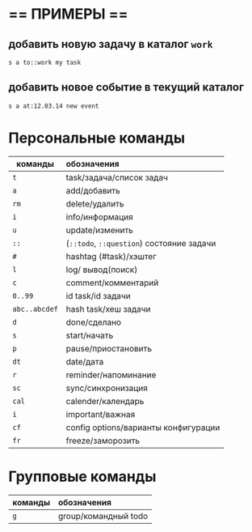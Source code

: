 # == ПРИМЕРЫ ==

## добавить новую задачу в каталог `work`
`s a to::work my task` 

## добавить новое событие в текущий каталог
`s a at:12.03.14 new event` 



# Персональные команды

|команды      | обозначения                     |
|-------------|:--------------------------------|
|`t`|task/задача/список задач                   |
|`a`|add/добавить                               |
|`rm`|delete/удалить                            |
|`i`|info/информация                            |
|`u`|update/изменить                              |
|`::`|(`::todo`, `::question`) состояние задачи |
|`#`|hashtag (#task)/хэштег                     |
|`l`|log/ вывод(поиск)                          |
|`c`|comment/комментарий                        |
|`0..99`|id task/id задачи                      |
|`abc..abcdef`|hash task/хеш задачи             |
|`d`|done/сделано                               |
|`s`|start/начать                               |
|`p`|pause/приостановить                        |
|`dt`|date/дата                                 |
|`r`|reminder/напоминание                       |
|`sc`|sync/синхронизация                        |
|`cal`|calender/календарь                       |
|`i`|important/важная                           |
|`cf`|config options/варианты конфигурации      |
|`fr`|freeze/заморозить                         |
                             




# Групповые команды

|команды      | обозначения                     |
|-------------|:--------------------------------|
|`g`|group/командный todo                       |
